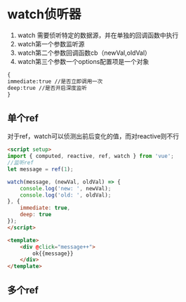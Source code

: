 # watch侦听器
1. watch 需要侦听特定的数据源，并在单独的回调函数中执行
2. watch第一个参数监听源
3. watch第二个参数回调函数cb（newVal,oldVal）
4. watch第三个参数一个options配置项是一个对象
```html
{
immediate:true //是否立即调用一次
deep:true //是否开启深度监听
}
```
## 单个ref
对于ref，watch可以侦测出前后变化的值，而对reactive则不行
```html
<script setup>
import { computed, reactive, ref, watch } from 'vue';
//监听ref
let message = ref(1);

watch(message, (newVal, oldVal) => {
    console.log('new: ', newVal);
    console.log('old: ', oldVal);
}, {
    immediate: true,
    deep: true
});
</script>

<template>
    <div @click="message++">
        ok{{message}}
    </div>
</template>
```
## 多个ref

